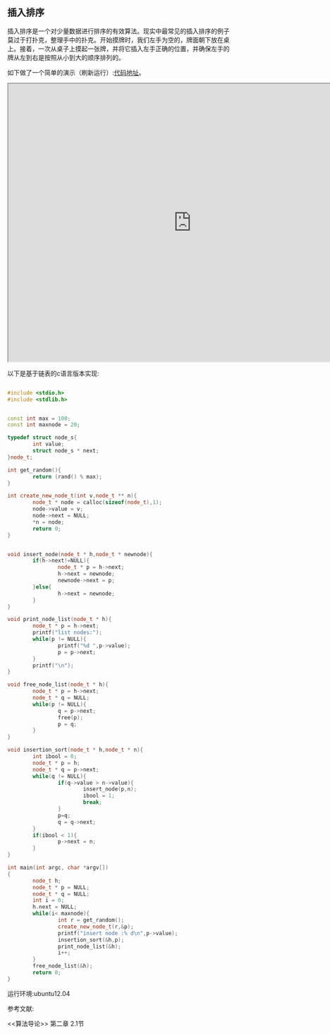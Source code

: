 ## 插入排序 ##

插入排序是一个对少量数据进行排序的有效算法。现实中最常见的插入排序的例子莫过于打扑克，整理手中的扑克。开始摸牌时，我们左手为空的，牌面朝下放在桌上。接着，一次从桌子上摸起一张牌，并将它插入左手正确的位置，并确保左手的牌从左到右是按照从小到大的顺序排列的。


如下做了一个简单的演示（刷新运行）:[代码地址](https://github.com/minstrelboy/BlogCode/tree/master/typescript/InsertionSort)。
<iframe width="830" height="630" src="https://minstrelboy.github.io/demo/demo/InsertionSort/index.html"></iframe>

以下是基于链表的c语言版本实现:

```cpp

#include <stdio.h>
#include <stdlib.h>


const int max = 100;
const int maxnode = 20;

typedef struct node_s{
        int value;
        struct node_s * next;
}node_t;

int get_random(){
        return (rand() % max);
}

int create_new_node_t(int v,node_t ** n){
        node_t * node = calloc(sizeof(node_t),1);
        node->value = v;
        node->next = NULL;
        *n = node;
        return 0;
}


void insert_node(node_t * h,node_t * newnode){
        if(h->next!=NULL){
                node_t * p = h->next;
                h->next = newnode;
                newnode->next = p;
        }else{
                h->next = newnode;
        }
}

void print_node_list(node_t * h){
        node_t * p = h->next;
        printf("list nodes:");
        while(p != NULL){
                printf("%d ",p->value);
                p = p->next;
        }
        printf("\n");
}

void free_node_list(node_t * h){
        node_t * p = h->next;
        node_t * q = NULL;
        while(p != NULL){
                q = p->next;
                free(p);
                p = q;
        }
}

void insertion_sort(node_t * h,node_t * n){
        int ibool = 0;
        node_t * p = h;
        node_t * q = p->next;
        while(q != NULL){
                if(q->value > n->value){
                        insert_node(p,n);
                        ibool = 1;
                        break;
                }
                p=q;
                q = q->next;
        }
        if(ibool < 1){
                p->next = n;
        }
}

int main(int argc, char *argv[])
{
        node_t h;
        node_t * p = NULL;
        node_t * q = NULL;
        int i = 0;
        h.next = NULL;
        while(i< maxnode){
                int r = get_random();
                create_new_node_t(r,&p);
                printf("insert node :% d\n",p->value);
                insertion_sort(&h,p);
                print_node_list(&h);
                i++;
        }
        free_node_list(&h);
        return 0;
}


```


运行环境:ubuntu12.04

参考文献:

<<算法导论>> 第二章 2.1节


